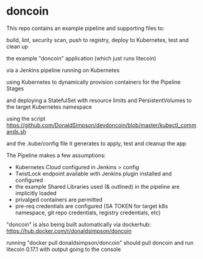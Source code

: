 # doncoin

This repo contains an example pipeline and supporting files to:

build, lint, security scan, push to registry, deploy to Kubernetes, test and clean up

the example "doncoin" application (which just runs litecoin)

via a Jenkins pipeline running on Kubernetes

using Kubernetes to dynamically provision containers for the Pipeline Stages

and deploying a StatefulSet with resource limits and PersistentVolumes to the target Kubernetes namespace

using the script https://github.com/DonaldSimpson/devdoncoin/blob/master/kubectl_commands.sh

and the .kube/config file it generates to apply, test and cleanup the app


The Pipeline makes a few assumptions:

- Kubernetes Cloud configured in Jenkins > config
- TwistLock endpoint available with Jenkins plugin installed and configured
- the example Shared Libraries used (& outlined) in the pipeline are implicitly loaded
- privalged containers are permitted
- pre-req credentials are configured (SA TOKEN for target k8s namespace, git repo credentials, registry credentials, etc)

"doncoin" is also being built automatically via dockerhub: https://hub.docker.com/r/donaldsimpson/doncoin

running "docker pull donaldsimpson/doncoin" should pull doncoin and run litecoin 0.17.1 with output going to the console
